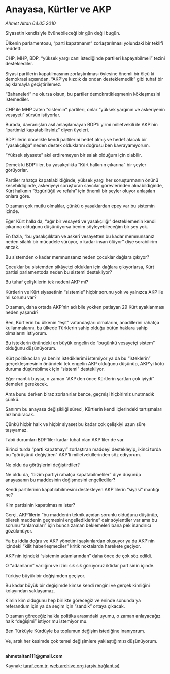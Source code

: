 # Anayasa, Kürtler ve AKP

*Ahmet Altan  04.05.2010*

<div class="yazi"><p>Siyasetin kendisiyle övünebileceği bir gün değil bugün.</p>
<p>Ülkenin parlamentosu, “parti kapatmanın” zorlaştırılması yolundaki bir teklifi reddetti.</p>
<p>CHP, MHP, BDP, “yüksek yargı canı istediğinde partileri kapayabilmeli” tezini desteklediler.</p>
<p>Siyasi partilerin kapatılmasının zorlaştırılması öylesine önemli bir ölçü ki demokrasi açısından, “AKP’ye kızdık da ondan desteklemedik” gibi tuhaf bir açıklamayla geçiştirilemez.</p>
<p>“Bahaneleri” ne olursa olsun, bu partiler demokratikleşmenin kökleşmesini istemediler.</p>
<p>CHP ile MHP zaten “sistemin” partileri, onlar “yüksek yargının ve askeriyenin vesayeti” sürsün istiyorlar.</p>
<p>Burada, davranışları asıl anlaşılamayan BDP’li yirmi milletvekili ile AKP’nin “partimizi kapatabilirsiniz” diyen üyeleri.</p>
<p>BDP’lilerin öncelikle kendi partilerini hedef almış ve hedef alacak bir “yasakçılığa” neden destek olduklarını doğrusu ben kavrayamıyorum.</p>
<p>“Yüksek siyasete” akıl erdiremeyen bir salak olduğum için olabilir.</p>
<p>Demek ki BDP’liler, bu yasakçılıkta “Kürt halkının çıkarına” bir şeyler görüyorlar.</p>
<p>Partiler rahatça kapatılabildiğinde, yüksek yargı her soruşturmanın önünü kesebildiğinde, askeriyeyi soruşturan savcılar görevlerinden alınabildiğinde, Kürt halkının “özgürlüğü ve refahı” için önemli bir şeyler oluyor anlaşılan onlara göre.</p>
<p>O zaman çok mutlu olmalılar, çünkü o yasaklardan epey var bu sistemin içinde.</p>
<p>Eğer Kürt halkı da, “ağır bir vesayeti ve yasakçılığı” desteklemenin kendi çıkarına olduğunu düşünüyorsa benim söyleyebileceğim bir şey yok.</p>
<p>En fazla, “bu yasakçılıktan ve askerî vesayetten bu kadar memnunsanız neden silahlı bir mücadele sürüyor, o kadar insan ölüyor” diye sorabilirim ancak.</p>
<p>Bu sistemden o kadar memnunsanız neden çocuklar dağlara çıkıyor?</p>
<p>Çocuklar bu sistemden şikâyetçi oldukları için dağlara çıkıyorlarsa, Kürt partisi parlamentoda neden bu sistemi destekliyor?</p>
<p>Bu tuhaf çelişkilerin tek nedeni AKP mi?</p>
<p>Kürtlerin ve Kürt siyasetinin “sistemle” hiçbir sorunu yok ve yalnızca AKP ile mi sorunu var?</p>
<p>O zaman, daha ortada AKP’nin adı bile yokken patlayan 29 Kürt ayaklanması neden yaşandı?</p>
<p>Ben, Kürtlerin bu ülkenin “eşit” vatandaşları olmalarını, anadillerini rahatça kullanmalarını, bu ülkede Türklerin sahip olduğu bütün haklara sahip olmalarını istiyorum.</p>
<p>Bu isteklerin önündeki en büyük engelin de “bugünkü vesayetçi sistem” olduğunu düşünüyorum.</p>
<p>Kürt politikacıları ya benim istediklerimi istemiyor ya da bu “isteklerin” gerçekleşmesinin önündeki tek engelin AKP olduğunu düşünüp, AKP’yi kötü duruma düşürebilmek için “sistemi” destekliyor.</p>
<p>Eğer mantık buysa, o zaman “AKP’den önce Kürtlerin şartları çok iyiydi” demeleri gerekecek.</p>
<p>Ama bunu derken biraz zorlanırlar bence, geçmişi hiçbirimiz unutmadık çünkü.</p>
<p>Sanırım bu anayasa değişikliği süreci, Kürtlerin kendi içlerindeki tartışmaları hızlandıracak.</p>
<p>Çünkü hiçbir halk ve hiçbir siyaset bu kadar çok çelişkiyi uzun süre taşıyamaz.</p>
<p>Tabii durumları BDP’liler kadar tuhaf olan AKP’liler de var.</p>
<p>Birinci turda “parti kapatmayı” zorlaştıran maddeyi destekleyip, ikinci turda bu “görüşünü değiştiren” AKP’li milletvekillerinden söz ediyorum.</p>
<p>Ne oldu da görüşlerini değiştirdiler?</p>
<p>Ne oldu da, “bizim partiyi rahatça kapatabilmeliler” diye düşünüp anayasanın bu maddesinin değişmesini engellediler?</p>
<p>Kendi partilerinin kapatılabilmesini destekleyen AKP’lilerin “siyasi” mantığı ne?</p>
<p>Kim partisinin kapatılmasını ister?</p>
<p>Gerçi, AKP’lilerin “bu maddenin teknik açıdan sorunlu olduğunu düşünüp, bilerek maddenin geçmesini engellediklerine” dair söylentiler var ama bu sorunu “anlamaları” için bunca zaman beklemeleri bana pek inandırıcı gözükmüyor.</p>
<p>Ya bu iddia doğru ve AKP yönetimi şaşkınlardan oluşuyor ya da AKP’nin içindeki “kilit haberleşmeciler” kritik noktalarda harekete geçiyor.</p>
<p>AKP’nin içindeki “sistemin adamlarından” daha önce de çok söz edildi.</p>
<p>O “adamların” varlığını ve izini sık sık görüyoruz iktidar partisinin içinde.</p>
<p>Türkiye büyük bir değişimden geçiyor.</p>
<p>Bu kadar büyük bir değişimde kimse kendi rengini ve gerçek kimliğini kolayından saklayamaz.</p>
<p>Kimin kim olduğunu hep birlikte göreceğiz ve eninde sonunda ya referandum için ya da seçim için “sandık” ortaya çıkacak.</p>
<p>O zaman göreceğiz halkla politika arasındaki uyumu, o zaman anlayacağız halk “değişimi” istiyor mu istemiyor mu.</p>
<p>Ben Türküyle Kürdüyle bu toplumun değişim istediğine inanıyorum.</p>
<p>Ve, artık her kesimde çok temel değişimlere yaklaştığımızı düşünüyorum.</p><b><br/>ahmetaltan111@gmail.com</b></div>

Kaynak: [taraf.com.tr](http://www.taraf.com.tr:80/ahmet-altan/makale-anayasa-kurtler-ve-akp.htm), [web.archive.org (arşiv bağlantısı)](http://web.archive.org/web/20100507075335/http://www.taraf.com.tr:80/ahmet-altan/makale-anayasa-kurtler-ve-akp.htm)
